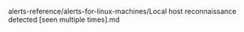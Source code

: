 alerts-reference/alerts-for-linux-machines/Local host reconnaissance detected [seen multiple times].md